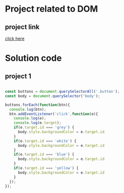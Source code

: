 # Project related to DOM

## project link
[click here](https://stackblitz.com/edit/dom-project-chaiaurcode-bkpmzf?file=1-colorChanger%2Fchaiaurcode.js)

# Solution code

## project 1

```javascript

const buttons = document.querySelectorAll('.button');
const body = document.querySelector('body');

buttons.forEach(function(btn){
  console.log(btn);
  btn.addEventListener('click',function(e){
    console.log(e);
    console.log(e.target);
    if(e.target.id === 'grey') {
      body.style.backgroundColor = e.target.id
    }
    if(e.target.id === 'white') {
      body.style.backgroundColor = e.target.id
    }
    if(e.target.id === 'blue') {
      body.style.backgroundColor = e.target.id
    }
    if(e.target.id === 'yellow') {
      body.style.backgroundColor = e.target.id
    }
  });
});


```